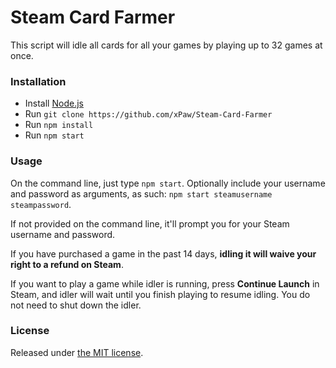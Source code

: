 # Steam Card Farmer

This script will idle all cards for all your games by playing up to 32 games at once.

### Installation

- Install [Node.js](https://nodejs.org)
- Run `git clone https://github.com/xPaw/Steam-Card-Farmer`
- Run `npm install`
- Run `npm start`

### Usage

On the command line, just type `npm start`. Optionally include your username and password as arguments, as such: `npm start steamusername steampassword`.

If not provided on the command line, it'll prompt you for your Steam username and password.

If you have purchased a game in the past 14 days, **idling it will waive your right to a refund on Steam**.

If you want to play a game while idler is running, press **Continue Launch** in Steam, and idler will wait until you finish playing to resume idling. You do not need to shut down the idler.

### License

Released under [the MIT license](https://opensource.org/license/mit/).
